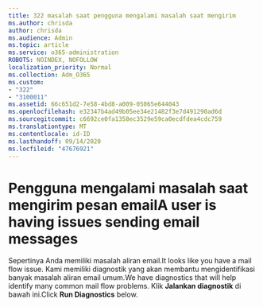 ```yaml
---
title: 322 masalah saat pengguna mengalami masalah saat mengirim
ms.author: chrisda
author: chrisda
ms.audience: Admin
ms.topic: article
ms.service: o365-administration
ROBOTS: NOINDEX, NOFOLLOW
localization_priority: Normal
ms.collection: Adm_O365
ms.custom:
- "322"
- "3100011"
ms.assetid: 66c651d2-7e58-4bd8-a009-05065e644043
ms.openlocfilehash: e32347b4ad49b05ee34e21482f3e7d491290ad6d
ms.sourcegitcommit: c6692ce0fa1358ec3529e59ca0ecdfdea4cdc759
ms.translationtype: MT
ms.contentlocale: id-ID
ms.lasthandoff: 09/14/2020
ms.locfileid: "47676921"
---
```

# <a name="a-user-is-having-issues-sending-email-messages"></a><span data-ttu-id="1e3a2-102">Pengguna mengalami masalah saat mengirim pesan email</span><span class="sxs-lookup"><span data-stu-id="1e3a2-102">A user is having issues sending email messages</span></span>

<span data-ttu-id="1e3a2-103">Sepertinya Anda memiliki masalah aliran email.</span><span class="sxs-lookup"><span data-stu-id="1e3a2-103">It looks like you have a mail flow issue.</span></span> <span data-ttu-id="1e3a2-104">Kami memiliki diagnostik yang akan membantu mengidentifikasi banyak masalah aliran email umum.</span><span class="sxs-lookup"><span data-stu-id="1e3a2-104">We have diagnostics that will help identify many common mail flow problems.</span></span> <span data-ttu-id="1e3a2-105">Klik **Jalankan diagnostik** di bawah ini.</span><span class="sxs-lookup"><span data-stu-id="1e3a2-105">Click **Run Diagnostics** below.</span></span>
